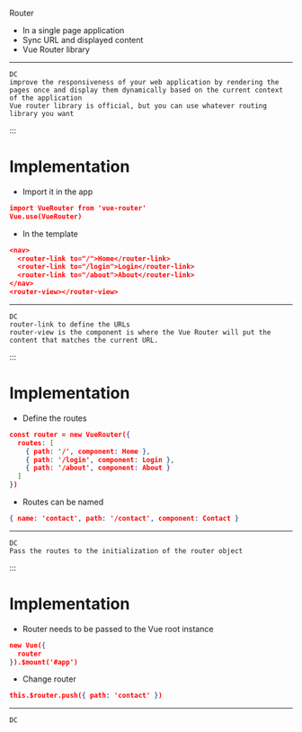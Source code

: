 Router
- In a single page application
- Sync URL and displayed content
- Vue Router library

***
	DC
	improve the responsiveness of your web application by rendering the pages once and display them dynamically based on the current context of the application
	Vue router library is official, but you can use whatever routing library you want
	
	
:::
# Implementation 
- Import it in the app
``` json
import VueRouter from 'vue-router'
Vue.use(VueRouter)
```
- In the template
``` json
<nav>
  <router-link to="/">Home</router-link>
  <router-link to="/login">Login</router-link>
  <router-link to="/about">About</router-link>
</nav>
<router-view></router-view>
```

***
	DC
	router-link to define the URLs
	router-view is the component is where the Vue Router will put the content that matches the current URL.
		
	
:::
# Implementation 
- Define the routes
``` json
const router = new VueRouter({
  routes: [
    { path: '/', component: Home },
    { path: '/login', component: Login },
    { path: '/about', component: About }
  ]
})
```
- Routes can be named
``` json
{ name: 'contact', path: '/contact', component: Contact }
```

***
	DC
	Pass the routes to the initialization of the router object		
	
	
:::
# Implementation 
- Router needs to be passed to the Vue root instance
``` json
new Vue({
  router
}).$mount('#app')
```
- Change router
``` json
this.$router.push({ path: 'contact' })
```
***
	DC
	